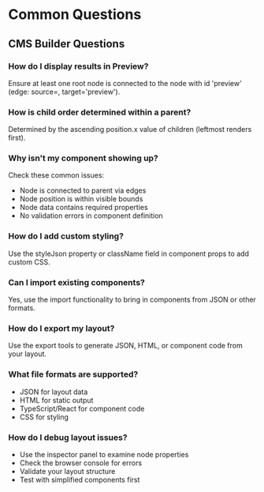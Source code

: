 # Common Questions

## CMS Builder Questions

### How do I display results in Preview?
Ensure at least one root node is connected to the node with id 'preview' (edge: source=<root>, target='preview').

### How is child order determined within a parent?
Determined by the ascending position.x value of children (leftmost renders first).

### Why isn't my component showing up?
Check these common issues:
- Node is connected to parent via edges
- Node position is within visible bounds
- Node data contains required properties
- No validation errors in component definition

### How do I add custom styling?
Use the styleJson property or className field in component props to add custom CSS.

### Can I import existing components?
Yes, use the import functionality to bring in components from JSON or other formats.

### How do I export my layout?
Use the export tools to generate JSON, HTML, or component code from your layout.

### What file formats are supported?
- JSON for layout data
- HTML for static output
- TypeScript/React for component code
- CSS for styling

### How do I debug layout issues?
- Use the inspector panel to examine node properties
- Check the browser console for errors
- Validate your layout structure
- Test with simplified components first
